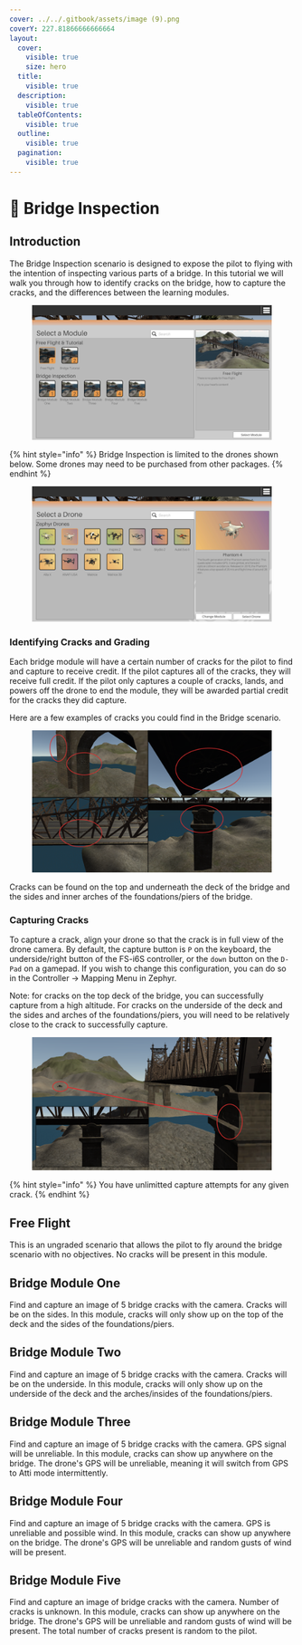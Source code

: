 ```yaml
---
cover: ../../.gitbook/assets/image (9).png
coverY: 227.81866666666664
layout:
  cover:
    visible: true
    size: hero
  title:
    visible: true
  description:
    visible: true
  tableOfContents:
    visible: true
  outline:
    visible: true
  pagination:
    visible: true
---
```


# 🌉 Bridge Inspection

## Introduction

The Bridge Inspection scenario is designed to expose the pilot to flying with the intention of inspecting various parts of a bridge. In this tutorial we will walk you through how to identify cracks on the bridge, how to capture the cracks, and the differences between the learning modules.

<figure><img src="../../.gitbook/assets/image (118).png" alt=""><figcaption></figcaption></figure>

{% hint style="info" %}
Bridge Inspection is limited to the drones shown below. Some drones may need to be purchased from other packages.
{% endhint %}

<figure><img src="../../.gitbook/assets/image (115).png" alt=""><figcaption></figcaption></figure>

### Identifying Cracks and Grading

Each bridge module will have a certain number of cracks for the pilot to find and capture to receive credit. If the pilot captures all of the cracks, they will receive full credit. If the pilot only captures a couple of cracks, lands, and powers off the drone to end the module, they will be awarded partial credit for the cracks they did capture.

Here are a few examples of cracks you could find in the Bridge scenario.

<figure><img src="../../.gitbook/assets/image (116).png" alt=""><figcaption></figcaption></figure>

Cracks can be found on the top and underneath the deck of the bridge and the sides and inner arches of the foundations/piers of the bridge.

### Capturing Cracks

To capture a crack, align your drone so that the crack is in full view of the drone camera. By default, the capture button is `P` on the keyboard, the underside/right button of the FS-i6S controller, or the `down` button on the `D-Pad` on a gamepad. If you wish to change this configuration, you can do so in the Controller -> Mapping Menu in Zephyr.

Note: for cracks on the top deck of the bridge, you can successfully capture from a high altitude. For cracks on the underside of the deck and the sides and arches of the foundations/piers, you will need to be relatively close to the crack to successfully capture.

<figure><img src="../../.gitbook/assets/image (117).png" alt=""><figcaption></figcaption></figure>

{% hint style="info" %}
You have unlimitted capture attempts for any given crack.
{% endhint %}

## Free Flight

This is an ungraded scenario that allows the pilot to fly around the bridge scenario with no objectives. No cracks will be present in this module.

## Bridge Module One

Find and capture an image of 5 bridge cracks with the camera. Cracks will be on the sides. In this module, cracks will only show up on the top of the deck and the sides of the foundations/piers.

## Bridge Module Two

Find and capture an image of 5 bridge cracks with the camera. Cracks will be on the underside. In this module, cracks will only show up on the underside of the deck and the arches/insides of the foundations/piers.

## Bridge Module Three

Find and capture an image of 5 bridge cracks with the camera. GPS signal will be unreliable. In this module, cracks can show up anywhere on the bridge. The drone's GPS will be unreliable, meaning it will switch from GPS to Atti mode intermittently.

## Bridge Module Four

Find and capture an image of 5 bridge cracks with the camera. GPS is unreliable and possible wind. In this module, cracks can show up anywhere on the bridge. The drone's GPS will be unreliable and random gusts of wind will be present.

## Bridge Module Five

Find and capture an image of bridge cracks with the camera. Number of cracks is unknown. In this module, cracks can show up anywhere on the bridge. The drone's GPS will be unreliable and random gusts of wind will be present. The total number of cracks present is random to the pilot.

